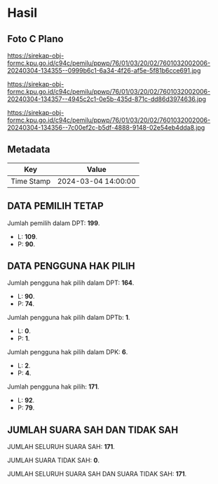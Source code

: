 # Hasil

## Foto C Plano

https://sirekap-obj-formc.kpu.go.id/c94c/pemilu/ppwp/76/01/03/20/02/7601032002006-20240304-134355--0999b6c1-6a34-4f26-af5e-5f81b6cce691.jpg

https://sirekap-obj-formc.kpu.go.id/c94c/pemilu/ppwp/76/01/03/20/02/7601032002006-20240304-134357--4945c2c1-0e5b-435d-871c-dd86d3974636.jpg

https://sirekap-obj-formc.kpu.go.id/c94c/pemilu/ppwp/76/01/03/20/02/7601032002006-20240304-134356--7c00ef2c-b5df-4888-9148-02e54eb4dda8.jpg


## Metadata

| Key        | Value               |
| ---------- | ------------------- |
| Time Stamp | 2024-03-04 14:00:00 |


## DATA PEMILIH TETAP

Jumlah pemilih dalam DPT: **199**.
 * L: **109**.
 * P: **90**.

## DATA PENGGUNA HAK PILIH

Jumlah pengguna hak pilih dalam DPT: **164**.
 * L: **90**.
 * P: **74**.

Jumlah pengguna hak pilih dalam DPTb: **1**.
 * L: **0**.
 * P: **1**.

Jumlah pengguna hak pilih dalam DPK: **6**.
 * L: **2**.
 * P: **4**.

Jumlah pengguna hak pilih: **171**.
 * L: **92**.
 * P: **79**.

## JUMLAH SUARA SAH DAN TIDAK SAH

JUMLAH SELURUH SUARA SAH: **171**.

JUMLAH SUARA TIDAK SAH: **0**.

JUMLAH SELURUH SUARA SAH DAN SUARA TIDAK SAH: **171**.


